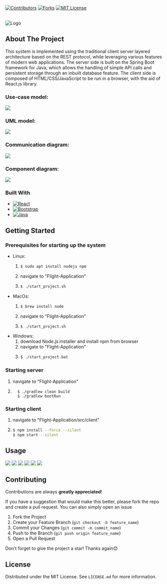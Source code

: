 <!-- Template inspired from: Copyright (c) 2021 Othneil Drew -->

[![Contributors][contributors-shield]][contributors-url]
[![Forks][forks-shield]][forks-url]<!-- [![Issues][issues-shield]][issues-url] -->
[![MIT License][license-shield]][license-url]

<br />
<img src="src/client/src/Images/flightLogo.jpeg" alt="Logo">

## About The Project
This system is implemented using the traditional client server layered architecture based on the REST protocol, while leveraging various features of modern web applications. The server side is built on the Spring Boot framework for Java, which allows the handling of simple API calls and persistent storage through an inbuilt database feature. The client side is composed of HTML/CSS/JavaScript to be run in a browser, with the aid of React.js library.

### Use-case model:
<img src="modles/UseCaseDiagram.png">

### UML model: 
<img src="modles/UMLClassDiagram.png">

### Communication diagram:
<img src="modles/CommunicationDiagram.png">

### Component diagram: 
<img src="modles/ComponentDiagram.png">

### Built With

* [![React][React.js]][React-url]
* [![Bootstrap][Bootstrap.com]][Bootstrap-url]
* [![Java][Java]][Java-url]

<!-- GETTING STARTED -->
## Getting Started

### Prerequisites for starting up the system
* Linux:
  1. ```sh
     $ sudo apt install nodejs npm
     ```
  2. navigate to "Flight-Application"
  3. ```sh
     $ ./start_project.sh
     ```
* MacOs:
  1. ```sh
     $ brew install node
     ```
  2. navigate to "Flight-Application"
  3. ```sh
     $ ./start_project.sh
     ```
* Windows:
  1. download Node.js installer and install npm from browser
  2. navigate to "Flight-Application"
  3. ```sh
     $ ./start_project.bat
     ```

### Starting server
1. navigate to "Flight-Application"
2. ```shell
     $ ./gradlew clean build
     $ ./gradlew bootRun
     ```

### Starting client
  1. navigate to "Flight-Application/src/client"
  2. ```sh
     $ npm install --force --silent
     $ npm start --silent
     ```
     
## Usage
<img src="UI_Images/img.png">
<img src="UI_Images/img_2.png">
<img src="UI_Images/img_3.png">
<img src="UI_Images/img_4.png">
<img src="UI_Images/img_1.png">
<img src="UI_Images/img_5.png">

## Contributing
Contributions are always **greatly appreciated**!

If you have a suggestion that would make this better, please fork the repo and create a pull request. You can also simply open an issue

1. Fork the Project
2. Create your Feature Branch (`git checkout -b feature_name`)
3. Commit your Changes (`git commit -m commit_name`)
4. Push to the Branch (`git push origin feature_name`)
5. Open a Pull Request

Don't forget to give the project a star! Thanks again😊
## License

Distributed under the MIT License. See `LICENSE.md` for more information.


<!-- LINKS & IMAGES -->
[contributors-shield]: https://img.shields.io/github/contributors/Akshat125/Flight-Application.svg?style=for-the-badge
[contributors-url]: https://github.com/Akshat125/Flight-Application/graphs/contributors
[forks-shield]: https://img.shields.io/github/forks/Akshat125/Flight-Application.svg?style=for-the-badge
[forks-url]: https://github.com/Akshat125/Flight-Application/network/members
[stars-shield]: https://img.shields.io/github/stars/Akshat125/Flight-Application.svg?style=for-the-badge
[stars-url]: https://github.com/Akshat125/Flight-Application/stargazers
[issues-shield]: https://img.shields.io/github/issues/Akshat125/Flight-Application.svg?style=for-the-badge
[issues-url]: https://github.com/Akshat125/Flight-Application/issues
[license-shield]: https://img.shields.io/github/license/Akshat125/Flight-Application.svg?style=for-the-badge
[license-url]: https://github.com/Akshat125/Flight-Application/blob/master/LICENSE.txt
[linkedin-shield]: https://img.shields.io/badge/-LinkedIn-black.svg?style=for-the-badge&logo=linkedin&colorB=555
[linkedin-url]: https://linkedin.com/in/linkedin_username
[React.js]: https://img.shields.io/badge/React-20232A?style=for-the-badge&logo=react&logoColor=61DAFB
[React-url]: https://reactjs.org/
[Bootstrap.com]: https://img.shields.io/badge/Bootstrap-563D7C?style=for-the-badge&logo=bootstrap&logoColor=white
[Bootstrap-url]: https://getbootstrap.com
[Java]: https://img.shields.io/badge/Java-fff?style=for-the-badge&logo=Java&logoColor=007396
[Java-url]: https://www.java.com/en/

